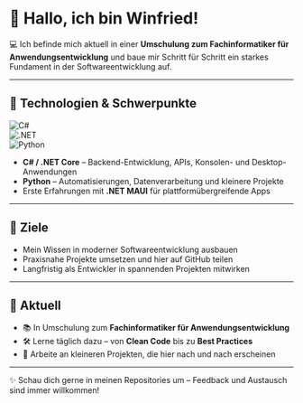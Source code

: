 # 👋 Hallo, ich bin Winfried!  

💻 Ich befinde mich aktuell in einer **Umschulung zum Fachinformatiker für Anwendungsentwicklung** und baue mir Schritt für Schritt ein starkes Fundament in der Softwareentwicklung auf.  

---

## 🚀 Technologien & Schwerpunkte  

![C#](https://img.shields.io/badge/-C%23-239120?style=for-the-badge&logo=c-sharp&logoColor=white)  
![.NET](https://img.shields.io/badge/-.NET-512BD4?style=for-the-badge&logo=dotnet&logoColor=white)  
![Python](https://img.shields.io/badge/-Python-3776AB?style=for-the-badge&logo=python&logoColor=white)  

- **C# / .NET Core** – Backend-Entwicklung, APIs, Konsolen- und Desktop-Anwendungen  
- **Python** – Automatisierungen, Datenverarbeitung und kleinere Projekte  
- Erste Erfahrungen mit **.NET MAUI** für plattformübergreifende Apps  

---

## 🎯 Ziele  

- Mein Wissen in moderner Softwareentwicklung ausbauen  
- Praxisnahe Projekte umsetzen und hier auf GitHub teilen  
- Langfristig als Entwickler in spannenden Projekten mitwirken  

---

## 📌 Aktuell  

- 📚 In Umschulung zum **Fachinformatiker für Anwendungsentwicklung**  
- 🛠️ Lerne täglich dazu – von **Clean Code** bis zu **Best Practices**  
- 🚧 Arbeite an kleineren Projekten, die hier nach und nach erscheinen  

---

✨ Schau dich gerne in meinen Repositories um – Feedback und Austausch sind immer willkommen!  
